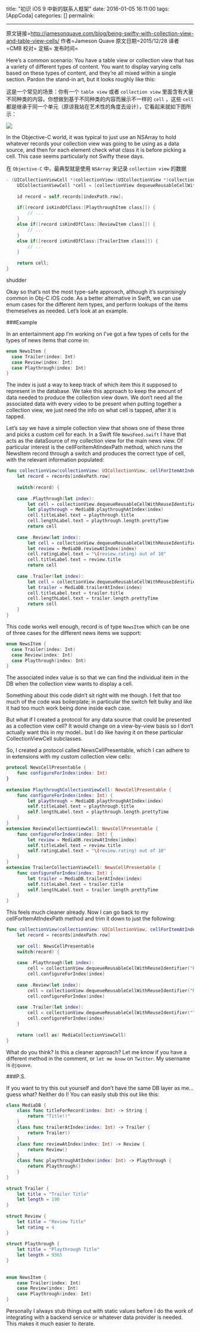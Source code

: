 title: "初识 iOS 9 中新的联系人框架"
date: 2016-01-05 16:11:00
tags: [AppCoda]
categories: []
permalink: 

---
原文链接=http://jamesonquave.com/blog/being-swifty-with-collection-view-and-table-view-cells/
作者=Jameson Quave
原文日期=2015/12/28
译者=CMB
校对=
定稿=
发布时间=

Here’s a common scenario: You have a table view or collection view that has a variety of different types of content. You want to display varying cells based on these types of content, and they’re all mixed within a single section. Pardon the stand-in art, but it looks roughly like this:

这是一个常见的场景：你有一个 `table view` 或者 `collection view` 里面含有大量不同种类的内容。你想做到基于不同种类的内容而展示不一样的 `cell` ，这些 `cell` 都是继承于同一个单元（原谅我站在艺术性的角度去设计），它看起来就如下图所示：

![](http://i4.tietuku.com/53092553e2ff9f43.png) 

In the Objective-C world, it was typical to just use an NSArray to hold whatever records your collection view was going to be using as a data source, and then for each element check what class it is before picking a cell. This case seems particularly not Swifty these days.

在 `Objective-C` 中，最典型就是使用 `NSArray` 来记录 `collection view` 的数据

```Objective-c
- (UICollectionViewCell *)collectionView:(UICollectionView *)collectionView cellForItemAtIndexPath:(NSIndexPath *)indexPath {
    UICollectionViewCell *cell = [collectionView dequeueReusableCellWithReuseIdentifier:@"identifier" forIndexPath:indexPath];
 
    id record = self.records[indexPath.row];
 
    if([record isKindOfClass:[PlaythroughItem class]]) {
        // ...
    }
    else if([record isKindOfClass:[ReviewItem class]]) {
        // ...
    }
    else if([record isKindOfClass:[TrailerItem class]]) {
        // ...
    }
 
    return cell;
}
```
shudder

Okay so that’s not the most type-safe approach, although it’s surprisingly common in Obj-C iOS code. As a better alternative in Swift, we can use enum cases for the different item types, and perform lookups of the items themeselves as needed. Let’s look at an example.

###Example

In an entertainment app I’m working on I’ve got a few types of cells for the types of news items that come in:

```swift
enum NewsItem {
  case Trailer(index: Int)
  case Review(index: Int)
  case Playthrough(index: Int)
}
```

The index is just a way to keep track of which item this it supposed to represent in the database. We take this approach to keep the amount of data needed to produce the collection view down. We don’t need all the associated data with every video to be present when putting together a collection view, we just need the info on what cell is tapped, after it is tapped.

Let’s say we have a simple collection view that shows one of these three and picks a custom cell for each. In a Swift file `NewsFeed.swift` I have that acts as the dataSource of my collection view for the main news view. Of particular interest is the cellForItemAtIndexPath method, which runs the NewsItem record through a switch and produces the correct type of cell, with the relevant information populated:

```swift
func collectionView(collectionView: UICollectionView, cellForItemAtIndexPath indexPath: NSIndexPath) -> UICollectionViewCell {
    let record = records[indexPath.row]
 
    switch(record) {
 
    case .Playthrough(let index):
        let cell = collectionView.dequeueReusableCellWithReuseIdentifier("PlaythroughCell", forIndexPath: indexPath) as! PlaythroughCollectionViewCell
        let playthrough = MediaDB.playthroughAtIndex(index)
        cell.titleLabel.text = playthrough.title
        cell.lengthLabel.text = playthrough.length.prettyTime
        return cell
 
    case .Review(let index):
        let cell = collectionView.dequeueReusableCellWithReuseIdentifier("ReviewCell", forIndexPath: indexPath) as! ReviewCollectionViewCell
        let review = MediaDB.reviewAtIndex(index)
        cell.ratingLabel.text = "\(review.rating) out of 10"
        cell.titleLabel.text = review.title
        return cell
 
    case .Trailer(let index):
        let cell = collectionView.dequeueReusableCellWithReuseIdentifier("TrailerCell", forIndexPath: indexPath) as! TrailerCollectionViewCell
        let trailer = MediaDB.trailerAtIndex(index)
        cell.titleLabel.text = trailer.title
        cell.lengthLabel.text = trailer.length.prettyTime
        return cell
    }
}
```
This code works well enough, record is of type `NewsItem` which can be one of three cases for the different news items we support:

```swift
enum NewsItem {
  case Trailer(index: Int)
  case Review(index: Int)
  case Playthrough(index: Int)
}
```

The associated index value is so that we can find the individual item in the DB when the collection view wants to display a cell.

Something about this code didn’t sit right with me though. I felt that too much of the code was boilerplate; in particular the switch felt bulky and like it had too much work being done inside each case.

But what if I created a protocol for any data source that could be presented as a collection view cell? It would change on a view-by-view basis so I don’t actually want this in my model.. but I do like having it on these particular CollectionViewCell subclasses.

So, I created a protocol called NewsCellPresentable, which I can adhere to in extensions with my custom collection view cells:

```swift
protocol NewsCellPresentable {
    func configureForIndex(index: Int)
}
 
extension PlaythroughCollectionViewCell: NewsCellPresentable {
    func configureForIndex(index: Int) {
        let playthrough = MediaDB.playthroughAtIndex(index)
        self.titleLabel.text = playthrough.title
        self.lengthLabel.text = playthrough.length.prettyTime
    }
}
extension ReviewCollectionViewCell: NewsCellPresentable {
    func configureForIndex(index: Int) {
        let review = MediaDB.reviewAtIndex(index)
        self.titleLabel.text = review.title
        self.ratingLabel.text = "\(review.rating) out of 10"
    }
}
extension TrailerCollectionViewCell: NewsCellPresentable {
    func configureForIndex(index: Int) {
        let trailer = MediaDB.trailerAtIndex(index)
        self.titleLabel.text = trailer.title
        self.lengthLabel.text = trailer.length.prettyTime
    }
}
```
This feels much cleaner already. Now I can go back to my cellForItemAtIndexPath method and trim it down to just the following:

```swift
func collectionView(collectionView: UICollectionView, cellForItemAtIndexPath indexPath: NSIndexPath) -> UICollectionViewCell {
    let record = records[indexPath.row]
 
    var cell: NewsCellPresentable
    switch(record) {
 
    case .Playthrough(let index):
        cell = collectionView.dequeueReusableCellWithReuseIdentifier("PlaythroughCell", forIndexPath: indexPath) as! PlaythroughCollectionViewCell
        cell.configureForIndex(index)
 
    case .Review(let index):
        cell = collectionView.dequeueReusableCellWithReuseIdentifier("ReviewCell", forIndexPath: indexPath) as! ReviewCollectionViewCell
        cell.configureForIndex(index)
 
    case .Trailer(let index):
        cell = collectionView.dequeueReusableCellWithReuseIdentifier("TrailerCell", forIndexPath: indexPath) as! TrailerCollectionViewCell
        cell.configureForIndex(index)
    }
 
    return (cell as! MediaCollectionViewCell)
}
```
What do you think? Is this a cleaner approach? Let me know if you have a different method in the comment, or `let me know` on `Twitter`. My username is `@jquave`.

###P.S.

If you want to try this out yourself and don’t have the same DB layer as me… guess what? Neither do I! You can easily stub this out like this:

```swift
class MediaDB {
    class func titleForRecord(index: Int) -> String {
        return "Title!!"
    }
    class func trailerAtIndex(index: Int) -> Trailer {
        return Trailer()
    }
    class func reviewAtIndex(index: Int) -> Review {
        return Review()
    }
    class func playthroughAtIndex(index: Int) -> Playthrough {
        return Playthrough()
    }
}
 
struct Trailer {
    let title = "Trailer Title"
    let length = 190
}
 
struct Review {
    let title = "Review Title"
    let rating = 4
}
 
struct Playthrough {
    let title = "Playthrough Title"
    let length = 9365
}
 
 
enum NewsItem {
    case Trailer(index: Int)
    case Review(index: Int)
    case Playthrough(index: Int)
}
```
Personally I always stub things out with static values before I do the work of integrating with a backend service or whatever data provider is needed. This makes it much easier to iterate.